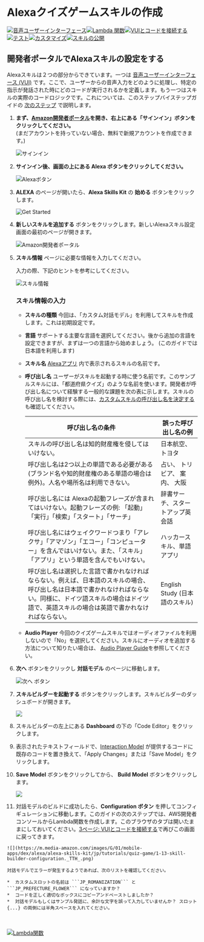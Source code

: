 # Alexaクイズゲームスキルの作成
[![音声ユーザーインターフェース](https://m.media-amazon.com/images/G/01/mobile-apps/dex/alexa/alexa-skills-kit/jp/tutorials/navigation/1-on._TT_.png)](1-voice-user-interface.md)[![Lambda 関数](https://m.media-amazon.com/images/G/01/mobile-apps/dex/alexa/alexa-skills-kit/jp/tutorials/navigation/2-off._TT_.png)](2-lambda-function.md)[![VUIとコードを接続する](https://m.media-amazon.com/images/G/01/mobile-apps/dex/alexa/alexa-skills-kit/jp/tutorials/navigation/3-off._TT_.png)](3-connect-vui-to-code.md)[![テスト](https://m.media-amazon.com/images/G/01/mobile-apps/dex/alexa/alexa-skills-kit/jp/tutorials/navigation/4-off._TT_.png)](4-testing.md)[![カスタマイズ](https://m.media-amazon.com/images/G/01/mobile-apps/dex/alexa/alexa-skills-kit/jp/tutorials/navigation/5-off._TT_.png)](5-customization.md)[![スキルの公開](https://m.media-amazon.com/images/G/01/mobile-apps/dex/alexa/alexa-skills-kit/jp/tutorials/navigation/6-off._TT_.png)](6-publication.md)

## 開発者ポータルでAlexaスキルの設定をする

Alexaスキルは２つの部分からできています。一つは [音声ユーザーインターフェース (VUI)](https://developer.amazon.com/alexa-skills-kit/vui) です。ここで、ユーザーからの音声入力をどのように処理し、特定の指示が発話された時にどのコードが実行されるかを定義します。もう一つはスキルの実際のコードロジックです。これについては、このステップバイステップガイドの [次のステップ](2-lambda-function.md) で説明します。

1.  **まず、[Amazon開発者ポータル](http://developer.amazon.com)を開き、右上にある「サインイン」ボタンをクリックしてください。** </br>(まだアカウントを持っていない場合、無料で新規アカウントを作成できます。)

     ![サインイン](https://m.media-amazon.com/images/G/01/mobile-apps/dex/alexa/alexa-skills-kit/jp/tutorials/quiz-game/1-1-developer-portal._TT_.png)

2.  **サインイン後、画面の上にある Alexa ボタンをクリックしてください。**

    ![Alexaボタン](https://m.media-amazon.com/images/G/01/mobile-apps/dex/alexa/alexa-skills-kit/jp/tutorials/quiz-game/1-2-alexa-button._TT_.png)

3.  **ALEXA** のページが開いたら、**Alexa Skills Kit** の **始める** ボタンをクリックします。

    ![Get Started](https://m.media-amazon.com/images/G/01/mobile-apps/dex/alexa/alexa-skills-kit/jp/tutorials/quiz-game/1-3-alexa-skills-kit._TT_.png)

4.  **新しいスキルを追加する** ボタンをクリックします。新しいAlexaスキル設定画面の最初のページが開きます。

    ![Amazon開発者ポータル](https://m.media-amazon.com/images/G/01/mobile-apps/dex/alexa/alexa-skills-kit/jp/tutorials/quiz-game/1-4-add-a-new-skill._TT_.png)

5.  **スキル情報** ページに必要な情報を入力してください。 

	入力の際、下記のヒントを参考にしてください。

    ![スキル情報](https://m.media-amazon.com/images/G/01/mobile-apps/dex/alexa/alexa-skills-kit/jp/tutorials/quiz-game/1-5-skill-information._TT_.png)

    ### スキル情報の入力
    *  **スキルの種類** 今回は、「カスタム対話モデル」を利用してスキルを作成します。これは初期設定です。

    *  **言語** サポートする主要な言語を選択してください。後から追加の言語を設定できますが、まずは一つの言語から始めましょう。 (このガイドでは日本語を利用します)

    *  **スキル名** [Alexaアプリ](http://alexa.amazon.co.jp) 内で表示されるスキルの名前です。

    *  **呼び出し名** ユーザーがスキルを起動する時に使う名前です。このサンプルスキルには、「都道府県クイズ」のような名前を使います。開発者が呼び出し名について経験する一般的な課題を次の表に示します。スキルの呼び出し名を検討する際には、[カスタムスキルの呼び出し名を決定する](https://developer.amazon.com/public/solutions/alexa/alexa-skills-kit/docs/choosing-the-invocation-name-for-an-alexa-skill) も確認してください。

        | 呼び出し名の条件 | 誤った呼び出し名の例 |
        | ---------------------------- | -------------------------------------- |
        | スキルの呼び出し名は知的財産権を侵してはいけない。| 日本航空、トヨタ |
        | 呼び出し名は2つ以上の単語である必要がある(ブランド名や知的財産権のある単語の場合は例外)。人名や場所名は利用できない。 | 占い、 トリビア、 案内、 大阪 |
        | 呼び出し名には Alexaの起動フレーズが含まれてはいけない。起動フレーズの例: 「起動」「実行」「検索」「スタート」「サーチ」| 辞書サーチ、スタートアップ英会話 |
        | 呼び出し名にはウェイクワードつまり「アレクサ」「アマゾン」「エコー」「コンピューター」を含んではいけない。また、「スキル」「アプリ」という単語を含んでもいけない。| ハッカースキル、単語アプリ |
        | 呼び出し名は選択した言語で書かれなければならない。例えば、日本語のスキルの場合、呼び出し名は日本語で書かれなければならない。同様に、ドイツ語スキルの場合はドイツ語で、英語スキルの場合は英語で書かれなければならない。| English Study (日本語のスキル) |

    *  **Audio Player** 今回のクイズゲームスキルではオーディオファイルを利用しないので「No」を選択してください。スキルにオーディオを追加する方法について知りたい場合は、 [Audio Player Guide](https://github.com/alexa/skill-sample-nodejs-audio-player)を参照してください。

6.  **次へ** ボタンをクリックし **対話モデル** のページに移動します。

    ![次へ ボタン](https://m.media-amazon.com/images/G/01/mobile-apps/dex/alexa/alexa-skills-kit/jp/tutorials/quiz-game/1-6-next-button._TTH_.png)

7.  **スキルビルダーを起動する** ボタンをクリックします。スキルビルダーのダッシュボードが開きます。
    
    ![](https://m.media-amazon.com/images/G/01/mobile-apps/dex/alexa/alexa-skills-kit/jp/tutorials/quiz-game/1-7-skill-builder-launch._TTH_.png)

8. スキルビルダーの左上にある **Dashboard** の下の「Code Editor」をクリックします。

9. 表示されたテキストフィールドで、[Interaction Model](../InteractionModel.json) が提供するコードに既存のコードを置き換えて、「Apply Changes」または「Save Model」をクリックします。

10. **Save Model** ボタンをクリックしてから、 **Build Model** ボタンをクリックします。
 
    ![](https://m.media-amazon.com/images/G/01/mobile-apps/dex/alexa/alexa-skills-kit/jp/tutorials/quiz-game/1-12-skill-builder-build-save-model._TTH_.png)

11.  対話モデルのビルドに成功したら、**Configuration ボタン** を押してコンフィギュレーションに移動します。このガイドの次のステップでは、AWS開発者コンソールからLambda関数を作成します。このブラウザのタブは開いたままにしておいてください。[3ページ: VUIとコードを接続する](3-connect-vui-to-code.md)で再びこの画面に戻ってきます。

    ![](https://m.media-amazon.com/images/G/01/mobile-apps/dex/alexa/alexa-skills-kit/jp/tutorials/quiz-game/1-13-skill-builder-configuration._TTH_.png)

    対話モデルでエラーが発生するようであれば、次のリストを確認してください。

    *  カスタムスロットの名前は ```JP_ROMANIZATION``` と ```JP_PREFECTURE_FLOWER``` になっていますか？
    *  コードを正しく適切なボックスにコピーアンドペーストしましたか？
    *  対話モデルもしくはサンプル発話に、余計な文字を誤って入力していませんか？ スロット {...} の両側には半角スペースを入れてください。

<br/><br/>
[![Lambda関数](https://m.media-amazon.com/images/G/01/mobile-apps/dex/alexa/alexa-skills-kit/jp/tutorials/general/buttons/button_next_lambda_function._TT_.png)](2-lambda-function.md)

<img height="1" width="1" src="https://www.facebook.com/tr?id=1847448698846169&ev=PageView&noscript=1"/>
